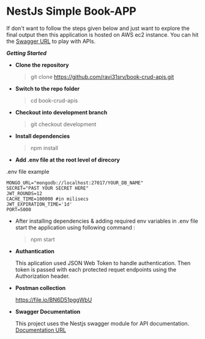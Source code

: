 # NestJs Simple Book-APP

If don't want to follow the steps given below and just want to explore the final output then this application is hosted on AWS ec2 instance. You can hit the [Swagger URL](http://3.111.219.124:5000/Doc) to play with APIs.



***Getting Started***


+ **Clone the repository**

  > git clone https://github.com/ravi31srv/book-crud-apis.git

+ **Switch to the repo folder**

  > cd book-crud-apis

+ **Checkout into development branch**

  > git checkout development

+ **Install dependencies**
  
   > npm install

+ **Add .env file at the root level of direcory**

.env file example 
```Dotenv
MONGO_URL="mongodb://localhost:27017/YOUR_DB_NAME"
SECRET="PAST YOUR SECRET HERE"
JWT_ROUNDS=12
CACHE_TIME=100000 #in milisecs
JWT_EXPIRATION_TIME='1d'
PORT=5000

```
+ After installing dependencies & adding required env variables in .env file start the application using following command :

    > npm start
 
 
+ **Authantication**

   This aplication used JSON Web Token to handle authentication. Then token is passed with each protected requet endpoints using the Authorization header.


+ **Postman collection**

   https://file.io/BN6D51pggWbU


+ **Swagger Documentation**

    This project uses the Nestjs swagger module for API documentation. 
    [Documentation URL](http://3.111.219.124:5000/Doc)




